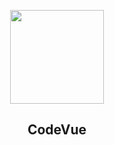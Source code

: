 <p align="center">
  <img width="150"src="https://fidelusperutravel.com/wp-content/uploads/2018/03/vuecode-01.png">
</p>
<h2 align="center">CodeVue</h2>
